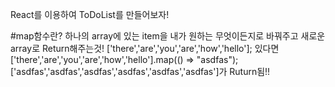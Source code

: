 React를 이용하여 ToDoList를 만들어보자!

#map함수란?
하나의 array에 있는 item을 내가 원하는 무엇이든지로 바꿔주고 새로운 array로 Return해주는것!
['there','are','you','are','how','hello'];
있다면
['there','are','you','are','how','hello'].map(() => "asdfas");
['asdfas','asdfas','asdfas','asdfas','asdfas','asdfas']가 Ruturn됨!!
